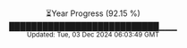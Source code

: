 <p align="center">
⏳Year Progress (92.15 %)<br>
███████████████████████████▁▁▁ <br>
<sub>Updated: Tue, 03 Dec 2024 06:03:49 GMT</sub>
</p>

